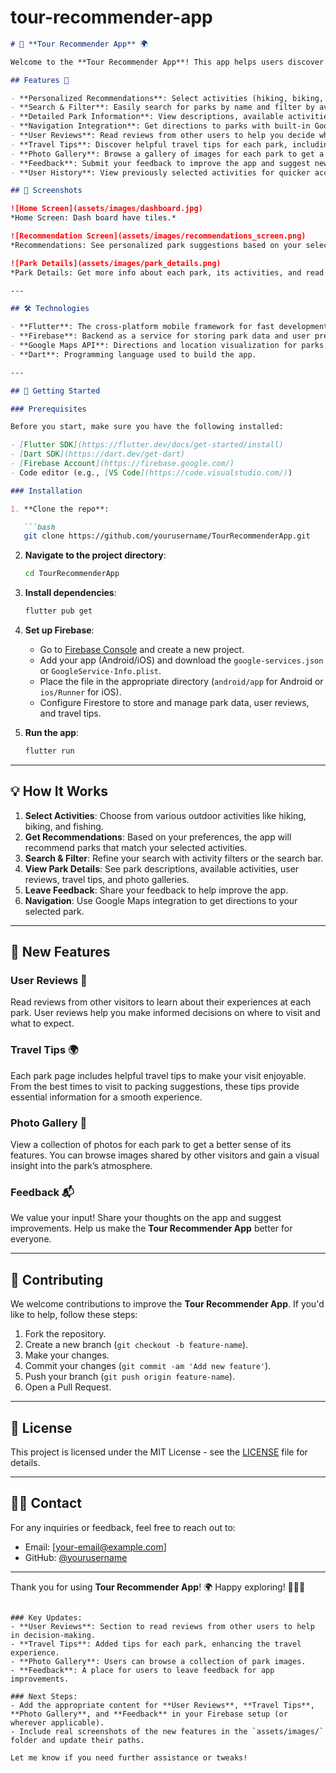 # tour-recommender-app

```markdown
# 🚀 **Tour Recommender App** 🌍

Welcome to the **Tour Recommender App**! This app helps users discover parks based on their selected outdoor activities, providing personalized recommendations with real-time data, navigation, and detailed park information. It also offers additional features such as **User Reviews**, **Travel Tips**, **Photo Gallery**, and **Feedback** to enhance the user experience.

## Features 🌟

- **Personalized Recommendations**: Select activities (hiking, biking, fishing, etc.) and get park recommendations based on your preferences.
- **Search & Filter**: Easily search for parks by name and filter by available activities.
- **Detailed Park Information**: View descriptions, available activities, and park locations.
- **Navigation Integration**: Get directions to parks with built-in Google Maps support.
- **User Reviews**: Read reviews from other users to help you decide which parks to visit.
- **Travel Tips**: Discover helpful travel tips for each park, including what to pack, best visiting times, and more.
- **Photo Gallery**: Browse a gallery of images for each park to get a better sense of the location.
- **Feedback**: Submit your feedback to improve the app and suggest new features.
- **User History**: View previously selected activities for quicker access.

## 📱 Screenshots

![Home Screen](assets/images/dashboard.jpg)  
*Home Screen: Dash board have tiles.*

![Recommendation Screen](assets/images/recommendations_screen.png)  
*Recommendations: See personalized park suggestions based on your selected activities.*

![Park Details](assets/images/park_details.png)  
*Park Details: Get more info about each park, its activities, and read user reviews.*

---

## 🛠️ Technologies

- **Flutter**: The cross-platform mobile framework for fast development.
- **Firebase**: Backend as a service for storing park data and user preferences.
- **Google Maps API**: Directions and location visualization for parks.
- **Dart**: Programming language used to build the app.

---

## 🚀 Getting Started

### Prerequisites

Before you start, make sure you have the following installed:

- [Flutter SDK](https://flutter.dev/docs/get-started/install)
- [Dart SDK](https://dart.dev/get-dart)
- [Firebase Account](https://firebase.google.com/)
- Code editor (e.g., [VS Code](https://code.visualstudio.com/))

### Installation

1. **Clone the repo**:

   ```bash
   git clone https://github.com/yourusername/TourRecommenderApp.git
   ```

2. **Navigate to the project directory**:

   ```bash
   cd TourRecommenderApp
   ```

3. **Install dependencies**:

   ```bash
   flutter pub get
   ```

4. **Set up Firebase**:
   - Go to [Firebase Console](https://console.firebase.google.com/) and create a new project.
   - Add your app (Android/iOS) and download the `google-services.json` or `GoogleService-Info.plist`.
   - Place the file in the appropriate directory (`android/app` for Android or `ios/Runner` for iOS).
   - Configure Firestore to store and manage park data, user reviews, and travel tips.

5. **Run the app**:

   ```bash
   flutter run
   ```

---

## 💡 How It Works

1. **Select Activities**: Choose from various outdoor activities like hiking, biking, and fishing.
2. **Get Recommendations**: Based on your preferences, the app will recommend parks that match your selected activities.
3. **Search & Filter**: Refine your search with activity filters or the search bar.
4. **View Park Details**: See park descriptions, available activities, user reviews, travel tips, and photo galleries.
5. **Leave Feedback**: Share your feedback to help improve the app.
6. **Navigation**: Use Google Maps integration to get directions to your selected park.

---

## 📣 New Features

### **User Reviews** 📝

Read reviews from other visitors to learn about their experiences at each park. User reviews help you make informed decisions on where to visit and what to expect.

### **Travel Tips** 🌍

Each park page includes helpful travel tips to make your visit enjoyable. From the best times to visit to packing suggestions, these tips provide essential information for a smooth experience.

### **Photo Gallery** 📸

View a collection of photos for each park to get a better sense of its features. You can browse images shared by other visitors and gain a visual insight into the park’s atmosphere.

### **Feedback** 📬

We value your input! Share your thoughts on the app and suggest improvements. Help us make the **Tour Recommender App** better for everyone.

---

## 🤝 Contributing

We welcome contributions to improve the **Tour Recommender App**. If you'd like to help, follow these steps:

1. Fork the repository.
2. Create a new branch (`git checkout -b feature-name`).
3. Make your changes.
4. Commit your changes (`git commit -am 'Add new feature'`).
5. Push your branch (`git push origin feature-name`).
6. Open a Pull Request.

---

## 📄 License

This project is licensed under the MIT License - see the [LICENSE](LICENSE) file for details.

---

## 🧑‍💻 Contact

For any inquiries or feedback, feel free to reach out to:

- Email: [your-email@example.com]
- GitHub: [@yourusername](https://github.com/yourusername)

---

Thank you for using **Tour Recommender App**! 🌍 Happy exploring! 🚴‍♂️🌲
```

### Key Updates:
- **User Reviews**: Section to read reviews from other users to help in decision-making.
- **Travel Tips**: Added tips for each park, enhancing the travel experience.
- **Photo Gallery**: Users can browse a collection of park images.
- **Feedback**: A place for users to leave feedback for app improvements.

### Next Steps:
- Add the appropriate content for **User Reviews**, **Travel Tips**, **Photo Gallery**, and **Feedback** in your Firebase setup (or wherever applicable).
- Include real screenshots of the new features in the `assets/images/` folder and update their paths.

Let me know if you need further assistance or tweaks!
